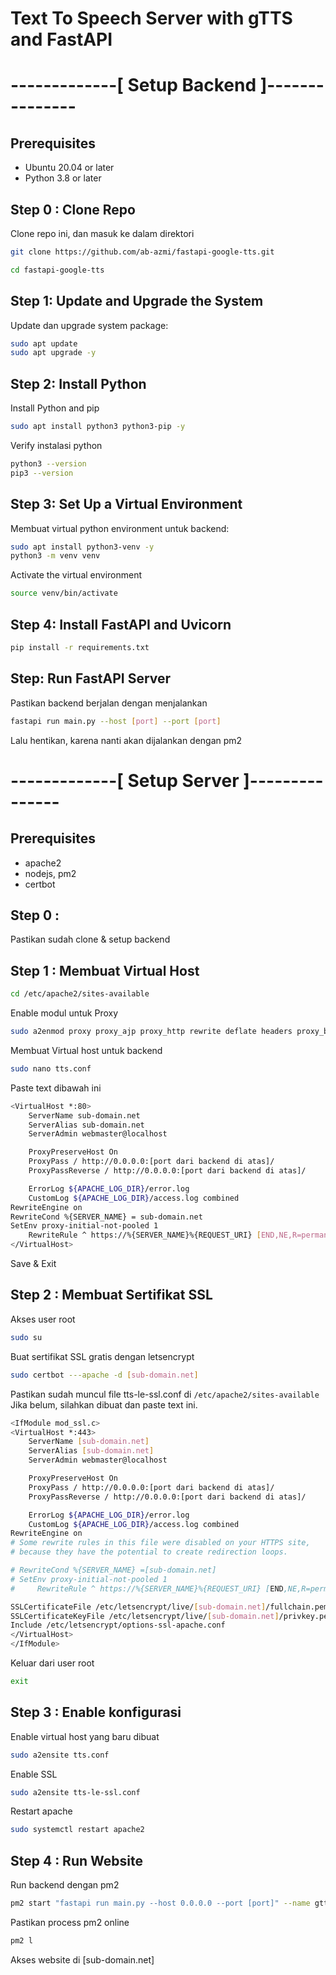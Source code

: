 # Text To Speech Server with gTTS and FastAPI

# -------------[ Setup Backend ]---------------
## Prerequisites

- Ubuntu 20.04 or later
- Python 3.8 or later

## Step 0 : Clone Repo
Clone repo ini, dan masuk ke dalam direktori
```sh
git clone https://github.com/ab-azmi/fastapi-google-tts.git
```

```sh
cd fastapi-google-tts
```

## Step 1: Update and Upgrade the System

Update dan upgrade system package:

```sh
sudo apt update
sudo apt upgrade -y
```

## Step 2: Install Python
Install Python and pip
```sh 
sudo apt install python3 python3-pip -y 
```

Verify instalasi python
```sh
python3 --version
pip3 --version
```

## Step 3: Set Up a Virtual Environment
Membuat virtual python environment untuk backend:
```sh
sudo apt install python3-venv -y
python3 -m venv venv
```

Activate the virtual environment
```sh
source venv/bin/activate
```

## Step 4: Install FastAPI and Uvicorn
```sh
pip install -r requirements.txt
```

## Step: Run FastAPI Server
Pastikan backend berjalan dengan menjalankan
```sh
fastapi run main.py --host [port] --port [port]
```
Lalu hentikan, karena nanti akan dijalankan dengan pm2

# -------------[ Setup Server ]---------------
## Prerequisites
- apache2
- nodejs, pm2
- certbot

## Step 0 :
Pastikan sudah clone & setup backend

## Step 1 : Membuat Virtual Host
```sh 
cd /etc/apache2/sites-available
```

Enable modul untuk Proxy
```sh 
sudo a2enmod proxy proxy_ajp proxy_http rewrite deflate headers proxy_balancer proxy_connect proxy_html
```

Membuat Virtual host untuk backend
```sh 
sudo nano tts.conf
```

Paste text dibawah ini
```sh
<VirtualHost *:80>
    ServerName sub-domain.net
    ServerAlias sub-domain.net
    ServerAdmin webmaster@localhost

    ProxyPreserveHost On
    ProxyPass / http://0.0.0.0:[port dari backend di atas]/
    ProxyPassReverse / http://0.0.0.0:[port dari backend di atas]/

    ErrorLog ${APACHE_LOG_DIR}/error.log
    CustomLog ${APACHE_LOG_DIR}/access.log combined
RewriteEngine on
RewriteCond %{SERVER_NAME} = sub-domain.net
SetEnv proxy-initial-not-pooled 1
    RewriteRule ^ https://%{SERVER_NAME}%{REQUEST_URI} [END,NE,R=permanent]
</VirtualHost>
```

Save & Exit

## Step 2 : Membuat Sertifikat SSL
Akses user root
```sh
sudo su
```

Buat sertifikat SSL gratis dengan letsencrypt
```sh 
sudo certbot ---apache -d [sub-domain.net]
````

Pastikan sudah muncul file tts-le-ssl.conf di ```/etc/apache2/sites-available```
Jika belum, silahkan dibuat dan paste text ini.

```sh
<IfModule mod_ssl.c>
<VirtualHost *:443>
    ServerName [sub-domain.net]
    ServerAlias [sub-domain.net]
    ServerAdmin webmaster@localhost

    ProxyPreserveHost On
    ProxyPass / http://0.0.0.0:[port dari backend di atas]/
    ProxyPassReverse / http://0.0.0.0:[port dari backend di atas]/

    ErrorLog ${APACHE_LOG_DIR}/error.log
    CustomLog ${APACHE_LOG_DIR}/access.log combined
RewriteEngine on
# Some rewrite rules in this file were disabled on your HTTPS site,
# because they have the potential to create redirection loops.

# RewriteCond %{SERVER_NAME} =[sub-domain.net]
# SetEnv proxy-initial-not-pooled 1
#     RewriteRule ^ https://%{SERVER_NAME}%{REQUEST_URI} [END,NE,R=permanent]

SSLCertificateFile /etc/letsencrypt/live/[sub-domain.net]/fullchain.pem
SSLCertificateKeyFile /etc/letsencrypt/live/[sub-domain.net]/privkey.pem
Include /etc/letsencrypt/options-ssl-apache.conf
</VirtualHost>
</IfModule>
```

Keluar dari user root
```sh 
exit
```

## Step 3 : Enable konfigurasi
Enable virtual host yang baru dibuat
```sh 
sudo a2ensite tts.conf
```

Enable SSL
```sh 
sudo a2ensite tts-le-ssl.conf
```

Restart apache
```sh 
sudo systemctl restart apache2
```

## Step 4 : Run Website
Run backend dengan pm2
```sh
pm2 start "fastapi run main.py --host 0.0.0.0 --port [port]" --name gtts
```

Pastikan process pm2 online
```sh
pm2 l
```

Akses website di [sub-domain.net]
